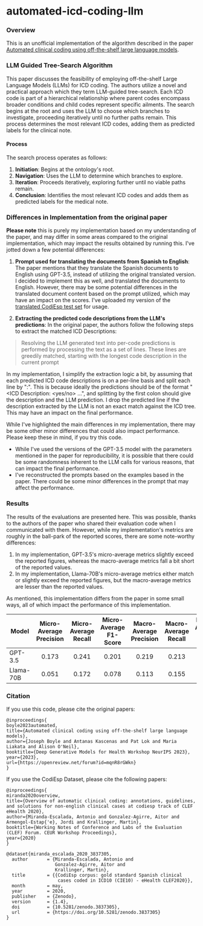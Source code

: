 # automated-icd-coding-llm

### Overview
This is an unofficial implementation of the algorithm described in the paper [Automated clinical coding using off-the-shelf large language models](https://openreview.net/pdf?id=mqnR8rGWkn).

### LLM Guided Tree-Search Algorithm

This paper discusses the feasibility of employing off-the-shelf Large Language Models (LLMs) for ICD coding. The authors utilize a novel and practical approach which they term LLM-guided tree-search. Each ICD code is part of a hierarchical relationship where parent codes encompass broader conditions and child codes represent specific ailments. The search begins at the root and uses the LLM to choose which branches to investigate, proceeding iteratively until no further paths remain. This process determines the most relevant ICD codes, adding them as predicted labels for the clinical note.

#### Process
The search process operates as follows:
1. **Initiation**: Begins at the ontology's root.
2. **Navigation**: Uses the LLM to determine which branches to explore.
3. **Iteration**: Proceeds iteratively, exploring further until no viable paths remain.
4. **Conclusion**: Identifies the most relevant ICD codes and adds them as predicted labels for the medical note.

### Differences in Implementation from the original paper
**Please note** this is purely my implementation based on my understanding of the paper, and may differ in some areas compared to the original implementation, which may impact the results obtained by running this.
I've jotted down a few potential differences:

1. **Prompt used for translating the documents from Spanish to English**: The paper mentions that they translate the Spanish documents to English using GPT-3.5, instead of utilizing the original translated version. I decided to implement this as well, and translated the documents to English. However, there may be some potential differences in the translated document content based on the prompt utilized, which may have an impact on the scores. I've uploaded my version of the [translated CodiEsp test set](https://drive.google.com/file/d/1iIhtAbqmEq3MRPJMBYnAeDJTiZl-q2Nl/view?usp=sharing) for usage.

2. **Extracting the predicted code descriptions from the LLM's predictions**: In the original paper, the authors follow the following steps to extract the matched ICD Descriptions:

> Resolving the LLM generated text into per-code predictions is performed by processing the text as a set of lines. These lines are greedily matched, starting with the longest code description in the current prompt

In my implementation, I simplify the extraction logic a bit, by assuming that each predicted ICD code descriptions is on a per-line basis and split each line by ":". This is because ideally the predictions should be of the format "<ICD Description: <yes/no> ...", and splitting by the first colon should give the description and the LLM prediction. I drop the predicted line if the description extracted by the LLM is not an exact match against the ICD tree. This may have an impact on the final performance.

While I've highlighted the main differences in my implementation, there may be some other minor differences that could also impact performance. Please keep these in mind, if you try this code.

* While I've used the versions of the GPT-3.5 model with the parameters mentioned in the paper for reproducibility, it is possible that there could be some randomness inherent to the LLM calls for various reasons, that can impact the final performance.
* I've reconstructed the prompts based on the examples based in the paper. There could be some minor differences in the prompt that may affect the performance.

### Results
The results of the evaluations are presented here. This was possible, thanks to the authors of the paper who shared their evaluation code when I communicated with them. 
However, while my implementation's metrics are roughly in the ball-park  of the reported scores, there are some note-worthy differences:
1. In my implementation, GPT-3.5's micro-average metrics slightly exceed the reported figures, whereas the macro-average metrics fall a bit short of the reported values.
2. In my implementation, Llama-70B's micro-average metrics either match or slightly exceed the reported figures, but the macro-average metrics are lesser than the reported values.

As mentioned, this implementation differs from the paper in some small ways, all of which impact the performance of this implementation.

| Model     | Micro-Average Precision | Micro-Average Recall | Micro-Average F1-Score | Macro-Average Precision | Macro-Average Recall | Macro-Average F1-Score |
|-----------|:-----------------------:|:--------------------:|:----------------------:|:-----------------------:|:--------------------:|:----------------------:|
| GPT-3.5   |           0.173         |        0.241         |        0.201           |           0.219         |         0.213        |        0.196           |
| Llama-70B |           0.051         |        0.172         |        0.078           |           0.113         |         0.155        |         0.11           |

### Citation
If you use this code, please cite the original papers:
```
@inproceedings{
boyle2023automated,
title={Automated clinical coding using off-the-shelf large language models},
author={Joseph Boyle and Antanas Kascenas and Pat Lok and Maria Liakata and Alison O'Neil},
booktitle={Deep Generative Models for Health Workshop NeurIPS 2023},
year={2023},
url={https://openreview.net/forum?id=mqnR8rGWkn}
}
```

If you use the CodiEsp Dataset, please cite the following papers:

```
@inproceedings{
miranda2020overview,
title={Overview of automatic clinical coding: annotations, guidelines, and solutions for non-english clinical cases at codiesp track of CLEF eHealth 2020},
author={Miranda-Escalada, Antonio and Gonzalez-Agirre, Aitor and Armengol-Estap{'e}, Jordi and Krallinger, Martin},
booktitle={Working Notes of Conference and Labs of the Evaluation (CLEF) Forum. CEUR Workshop Proceedings},
year={2020}
}
```

```
@dataset{miranda_escalada_2020_3837305,
  author       = {Miranda-Escalada, Antonio and
                  Gonzalez-Agirre, Aitor and
                  Krallinger, Martin},
  title        = {{CodiEsp corpus: gold standard Spanish clinical 
                   cases coded in ICD10 (CIE10) - eHealth CLEF2020}},
  month        = may,
  year         = 2020,
  publisher    = {Zenodo},
  version      = {1.4},
  doi          = {10.5281/zenodo.3837305},
  url          = {https://doi.org/10.5281/zenodo.3837305}
}
```
